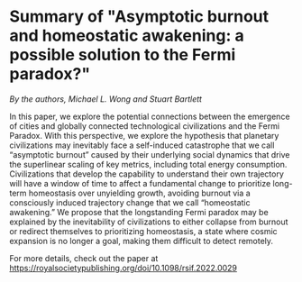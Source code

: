 # Summary of "Asymptotic burnout and homeostatic awakening: a possible solution to the Fermi paradox?"
*By the authors, Michael L. Wong and Stuart Bartlett*

In this paper, we explore the potential connections between the emergence of cities and globally connected technological civilizations and the Fermi Paradox. With this perspective, we explore the hypothesis that planetary civilizations may inevitably face a self-induced catastrophe that we call “asymptotic burnout” caused by their underlying social dynamics that drive the superlinear scaling of key metrics, including total energy consumption. Civilizations that develop the capability to understand their own trajectory will have a window of time to affect a fundamental change to prioritize long-term homeostasis over unyielding growth, avoiding burnout via a consciously induced trajectory change that we call “homeostatic awakening.” We propose that the longstanding Fermi paradox may be explained by the inevitability of civilizations to either collapse from burnout or redirect themselves to prioritizing homeostasis, a state where cosmic expansion is no longer a goal, making them difficult to detect remotely.

For more details, check out the paper at https://royalsocietypublishing.org/doi/10.1098/rsif.2022.0029

